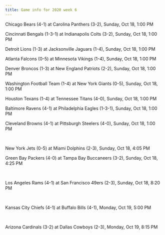 ```yaml
---
title: Game info for 2020 week 6
---
```

Chicago Bears (4-1) at Carolina Panthers (3-2), Sunday, Oct 18, 1:00 PM

Cincinnati Bengals (1-3-1) at Indianapolis Colts (3-2), Sunday, Oct 18, 1:00 PM

Detroit Lions (1-3) at Jacksonville Jaguars (1-4), Sunday, Oct 18, 1:00 PM

Atlanta Falcons (0-5) at Minnesota Vikings (1-4), Sunday, Oct 18, 1:00 PM

Denver Broncos (1-3) at New England Patriots (2-2), Sunday, Oct 18, 1:00 PM

Washington Football Team (1-4) at New York Giants (0-5), Sunday, Oct 18, 1:00 PM

Houston Texans (1-4) at Tennessee Titans (4-0), Sunday, Oct 18, 1:00 PM

Baltimore Ravens (4-1) at Philadelphia Eagles (1-3-1), Sunday, Oct 18, 1:00 PM

Cleveland Browns (4-1) at Pittsburgh Steelers (4-0), Sunday, Oct 18, 1:00 PM


<br/>

New York Jets (0-5) at Miami Dolphins (2-3), Sunday, Oct 18, 4:05 PM

Green Bay Packers (4-0) at Tampa Bay Buccaneers (3-2), Sunday, Oct 18, 4:25 PM


<br/>

Los Angeles Rams (4-1) at San Francisco 49ers (2-3), Sunday, Oct 18, 8:20 PM


<br/>

Kansas City Chiefs (4-1) at Buffalo Bills (4-1), Monday, Oct 19, 5:00 PM


<br/>

Arizona Cardinals (3-2) at Dallas Cowboys (2-3), Monday, Oct 19, 8:15 PM

